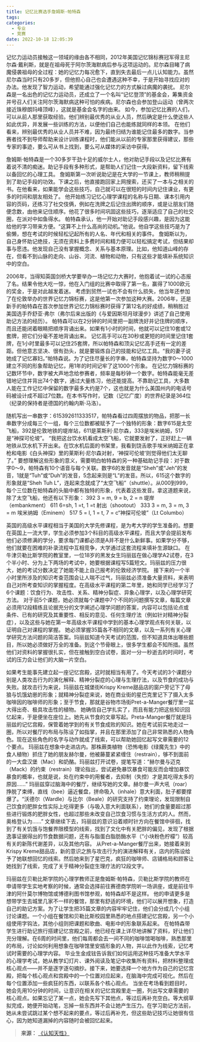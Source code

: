 ```yaml
---
title: 记忆比赛选手詹姆斯·帕特森
tags:
categories:
  - 专业
  - 竞赛
date: 2022-10-18 12:05:39
---
```


记忆力运动员接触这一领域的缘由各不相同，2012年美国记忆锦标赛冠军得主尼尔森·戴利斯，就是在祖母死于阿尔茨海默病后参与这项运动的。尼尔森目睹了病魔侵袭祖母的全过程：她的记忆力每况愈下，直到失去最后一点儿认知能力。虽然尼尔森当时只有20多岁，但他担心自己也会遭遇这种不幸，于是开始寻找应对的办法。他发现了智力运动，希望能通过强化记忆力的方式躲过病魔的袭扰。<!--more-->
尼尔森是一名出色的记忆力运动员，还成立了一个名叫“记忆登顶”的基金会，筹集资金并号召人们关注阿尔茨海默病这种可怕的疾病。尼尔森也会参加登山运动（曾两次接近珠穆朗玛峰顶峰），这就是基金会名字的由来。
如今，参加记忆比赛的人们，可以从前人那里获取经验。他们辨别最优秀的从业人员，然后确定是什么使这些人如此优异，并发展一些训练的方法，以便他们自己也能练就同样的本领。
在他们看来，辨别最优秀的从业人员并不难，因为最终归结为谁能记住最多的数字。当参赛者找不到导师帮助来设计训练课程时，他们能从以前的专家那里获得建议，那些专家的事迹，要么可从书上找到，要么可从媒体的采访中获得。

詹姆斯·帕特森是一个30多岁干劲十足的威尔士人，他对助记手段以及记忆比赛有着说不清的痴迷。助记手段有多种形式，是帮助人们记住一大段新资料，留下线索以备回忆的心理工具。
詹姆斯第一次听说助记是在大学的一节课上，教师稍稍提到了助记手段的功效。下课之后，他直接跑回家上网搜索，还买了一本与之相关的书。在他看来，如果能学会这些技巧，自己就可以在很短的时间内记住课业，有更多的时间和朋友相处了。
他开始练习记忆心理学课程的名称与日期、课本引用内容的页码，还练习了社交伎俩，例如在洗牌之后记住出牌的顺序，或是让朋友们随便念数，由他来记住顺序。他花了很多时间巩固这些技巧，逐渐适应了自己的社交圈，在派对中如鱼得水。
帕特森承认，他一开始对助记手段感兴趣，是因为这能给他的学习带来方便。“这算不上什么高尚的动机。”他说。他自学这些技巧是为了偷懒，想在考试的时候轻松记起所有的人名、年代和相关的事件。
詹姆斯以为，自己身怀助记绝技，无须在资料上多费时间和精力便可以轻松搞定考试，但结果却事与愿违。他发现自己没有掌握概念、关系与基本原理。比如，他知道山峰的存在，但看不到山脉的走向、山谷、河流、植物和动物，只有这些才能填补系统知识中的空白。

2006年，当得知英国剑桥大学要举办一场记忆力大赛时，他抱着试一试的心态报了名。结果令他大吃一惊，他在入门组的比赛中取得了第一名，赢得了1000欧元的奖金，于是对此越发着迷。
考虑到贸然一试也不会有什么损失，他当年还参加了在伦敦举办的世界记忆力锦标赛，这是他第一次参加这种大赛。2006年，还是新手的帕特森在首次参加世界记忆力锦标赛时获得了第12名的好成绩，稍稍胜过美国选手乔舒亚·弗尔（弗尔后来出版的《与爱因斯坦月球漫步》讲述了自己使用助记方法的经历）。
帕特森可以在2分钟的时间里把一副牌洗好并记住牌的顺序，而且还能闭着眼睛把顺序背诵出来。如果有1小时的时间，他就可以记住10套或12套牌，把它们分毫不差地背诵出来。
记忆高手可以在30秒或更短的时间里记住1套牌，在1小时里最多可以记住25套牌，所以帕特森和顶尖记忆高手还有一定的差距。但他意志坚决、很有劲头，就是要锻炼自己的技能和记忆工具。“我的妻子说她成了记忆寡妇。”帕特森说。为了记住尽量长的字串，帕特森坚持为数字0～1000建立不同的形象帮助记忆，用1年的时间记牢了这1000个形象。
在记忆力锦标赛的记数环节中，数字被大声地念给参赛者，频率是每秒钟一个数字。帕特森能毫无差错地记住并背出74个数字，通过大量练习，他还能提高。不靠助记工具，大多数人能在工作记忆中保留的数字最多大约是7个，这也就是为什么美国州内的电话号码被设计成不超过7位数。在本书写作时，记数（记忆广度）的世界纪录是364位（纪录的保持者是德国的约翰内斯·马洛）。

随机写出一串数字：615392611333517，帕特森看过四周摆放的物品，把那一长串数字分成每三个一组，每个三位数都被赋予了一个独特的形象：数字615是太空飞船，392是伦敦地铁的堤岸站，611是莱斯利·尼尔森，333是埃米纳姆，517是“神探可伦坡”。
“我把这台饮水机看成太空飞船，它就要发射了，正好赶上一辆地铁从饮水机下开出来。在饮水机后面的书架里，我看到饶舌歌手埃米纳姆正在拿枪和电影《白头神探》里的莱斯利·尼尔森对射，‘神探可伦坡’则觉得他们太无聊了。”
要想理解这些形象的意义，需要明白帕特森的另一种基础助记手段：对于数字0～9，帕特森有10个语音与每个关联。数字6的发音就是“Sheh”或“Jeh”的发音，1就是“Tuh”或“Duh”的发音，5念起来则是“L”的发音。所以，615这个数字的形象就是“Sheh Tuh L”，连起来念就成了“太空飞船”（shuttle）。从000到999，每个三位数在帕特森的头脑中都有独特的形象，代表着这些发音。拿这道题来说，除了太空飞船，他还有以下形象：
392 3 = m, 9 = b, 2 = n 堤岸（embankment）
611 6=sh, 1 =t, 1 =t 射出（shootout）
333 3 = m, 3 = m, 3 = m 埃米纳姆（Eminem）
517 5 = l, 1 = t, 7 = c“神探可伦坡”（Lt Columbo）

英国的高级水平课程相当于美国的大学先修课程，是为考大学的学生准备的。想要在英国上一流大学，学生必须参加3个科目的高级水平课程，而且大学会提前发布他们必须修满的学分，要求每门课都必须是A并不是什么新鲜事。如果学分不够，他们就要在困难的补录流程中互相竞争，大学通过这套流程来填补生源缺口。
在牛津贝勒比斯学院的教室里，一位18岁的黑发女生玛丽兹在做心理学A2试卷，在3个半小时、分为上下两场的考试中，她要根据课程写5篇短文。玛丽兹的压力很大，她的考试分数决定了她能不能上自己报考的伦敦经济学院。
接下来的一个半小时里所涉及的知识考查范围会让人喘不过气，玛丽兹必须准备大量资料，来表明自己对所考查知识的掌握程度。在高级水平课程的第二年里，她和同学已经学习了6个课题：饮食行为、攻击性、关系、精神分裂症、异象心理学，以及心理学研究方法。
对于前5个课题，她必须就每个课题中7个不同的问题撰写文章，每篇文章必须用12段精练且论据充分的文字阐述心理学问题的答案，内容可以包括论点或条件、已有的研究及其重要性、相反的意见、任何生理疗法（例如针对精神分裂症），以及这些与她在第一年高级水平课程中学到的基本心理学观点有何关联，以证明自己对课程的掌握。
她必须掌握35篇各不相同的文章，以及一系列有关心理学研究方法问题的简洁答案。玛丽兹知道今天考试的范围，但不知道具体出哪些题目，所以她必须做好万全的准备。到这个节骨眼上，很多学生都会不知所措。虽然他们对资料的掌握很扎实，但在接触到空白试卷，面对一分一秒逝去的时间时，考试的压力会让他们的大脑一片空白。

如果考生能事先建立起一座记忆宫殿，这时就相当有用了。今天考试的3个课题分别是人类攻击行为的演化解释、精神分裂症的心理与生理疗法，以及节食的成功与失败。就攻击行为来说，玛丽兹在城堡街Krispy Kreme甜品店的窗户旁记下了母狼与饥饿幼崽的形象；就精神分裂症来说，她在商业街的星巴克里记下了摄入太多咖啡因的咖啡师的形象；至于节食，那就是谷物市场街Pret-a-Manger餐厅里一盆大得出奇、极具攻击性的植物。
她确信自己学扎实了，而且有能力把这些知识回忆起来，于是便坐在座位上。她先从节食的文章写起。Preta-Manger餐厅就是玛丽兹的记忆宫殿，保管着她学到的有关节食成败的知识。她在考试前实地走过一圈，所以对餐厅的布局与陈设了如指掌，并且在那里添加了自己非常熟悉的人物角色。现在这些角色的名字与动作就成了线索，可以帮助她回忆起写文章需要的12个要点。
玛丽兹在想象中走进店内。那株蕨类植物（恐怖电影《绿魔先生》中的食人植物）抓住了她的朋友赫尔曼，他被藤蔓紧紧缠住（restrain），够不到面前的一大盘汉堡（Mac）和奶酪。玛丽兹打开试卷，提笔写道：“赫尔曼与迈克（Mack）的约束（restrain）理论指出，尝试避免暴饮暴食可能反而会增加暴饮暴食的概率，也就是说，处在约束中的用餐者，去抑制（失控）才是其吃得太多的原因……”
玛丽兹穿过脑海中的餐厅，继续写她的文章。赫尔曼一声大吼（roar）挣脱了束缚，直线（bee）逼近餐盘，拼命吸入（inhale）意大利面，肚子都要撑爆了。“沃德尔（Wardle）与比尔（Beale）的研究支持了约束理论，发现限制自己饮食的肥胖女性实际上吃得更多（与吸入意大利面联系），她们的食量要超过那些进行锻炼的肥胖女性，也超过那些未改变自己饮食习惯与生活方式的人。然而，奥格登认为……”
文章继续下去，玛丽兹的意识沿着顺时针方向在餐馆中徘徊，找到了有关饥饿与饱餐界限模型的线索，找到了文化中有关肥胖的偏见，发现了根据逸事证据得出的节食数据问题，还有与脂蛋白脂肪酶水平（“小块粉色柠檬”）较高有关的新陈代谢差异，以及其他内容。
从Pret-a-Manger餐厅出来，她接着来到Krispy Kreme甜品店，新的意识之旅与攻击行为的演进解释有关，店内的陈设给予了她联想回忆的线索。然后她来到了星巴克，疯狂的咖啡师、店铺格局和顾客让她找到了线索，完成了关于精神分裂症生理疗法的12段文字。

玛丽兹在贝勒比斯学院的心理学教师正是詹姆斯·帕特森，贝勒比斯学院的教师在申请带学生实地考察的时候，通常会选择前往赛德商学院听一场讲座，或是前往牛津的阿什莫尔博物馆或博德利图书馆参观，帕特森却不是这样。
他的申请更多是想带学生去城里几家不一样的餐馆，那里有舒适的环境，他们可以展开想象，打造自己的助记方案。为了让学生把35篇文章的内容牢牢记住，他们会分成几个小组讨论课题。一个小组在餐馆和贝勒比斯校园里熟悉的地点搭建记忆宫殿，另一个小组使用字钩法，其他小组则把课题和歌曲、电影中的形象联系起来。
在帕特森带学生进行助记旅行搭建记忆宫殿之前，他已经在课上详尽地讲解了资料，好让他们充分理解。在6周的时间里，他们每周都会去一间不同的咖啡馆喝咖啡，熟悉那里的布局，讨论如何利用想象在咖啡馆里安插形象的人物，并以此作为线索，记忆考试时需要的心理学内容。
毕业生金成铉告诉我们如何运用这种技巧准备大学水平的心理学考试，她从教学幻灯片、课外阅读及笔记中收集所有资料，把材料整理成核心观点——并不是逐字逐句摘抄。接下来，她要选择一个地方作为自己的记忆宫殿，把每个核心观点和宫殿中的一个位置对应起来，在脑海中完成可视化。然后在每个位置添加一些疯狂的东西，以联系各个核心观点。
当坐在考场看到题目时，她会先用10分钟的时间，让意识在相关的记忆宫殿里走一圈，列出写文章需要的核心观点。如果忘记了某一点，她会先写下其他点，等过后再补充空白。等大纲草拟完成，她便开始动笔，忘掉一些东西并不会让她产生压力。在学习助记方法前，她从未尝试跳过某个想不起来的要点，等过后再补充，但这些助记技巧让她很有信心，因为她知道漏掉的内容随时会被回忆起来。


>**来源：**
>[《认知天性》](https://yamaeye.github.io/docs/#/读书/学习/认知天性)